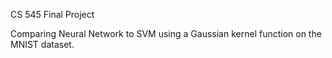 CS 545 Final Project

Comparing Neural Network to SVM using a Gaussian kernel function on the MNIST
dataset.
